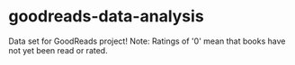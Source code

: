 # goodreads-data-analysis

Data set for GoodReads project! 
Note: Ratings of '0' mean that books have not yet been read or rated.
